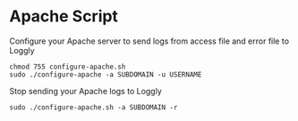 Apache Script
=============

Configure your Apache server to send logs from access file and error file to Loggly

    chmod 755 configure-apache.sh
    sudo ./configure-apache -a SUBDOMAIN -u USERNAME
    
Stop sending your Apache logs to Loggly

    sudo ./configure-apache.sh -a SUBDOMAIN -r

